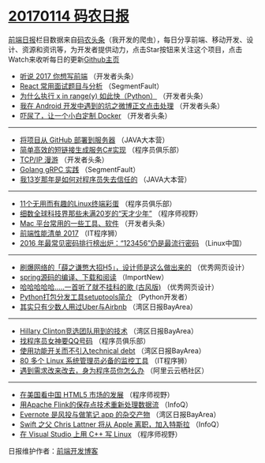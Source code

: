# [20170114 码农日报](14.md)

[前端日报](http://caibaojian.com/c/news)栏目数据来自[码农头条](http://hao.caibaojian.com/)（我开发的爬虫），每日分享前端、移动开发、设计、资源和资讯等，为开发者提供动力，点击Star按钮来关注这个项目，点击Watch来收听每日的更新[Github主页](https://github.com/kujian/frontendDaily)
* [听说 2017 你想写前端](http://hao.caibaojian.com/21520.html) （开发者头条）
* [React 常用面试题目与分析](http://hao.caibaojian.com/21526.html) （SegmentFault）
* [为什么执行 x in range(y) 如此快（Python）](http://hao.caibaojian.com/21522.html) （开发者头条）
* [我在 Android 开发中遇到的坑之微博正文点击处理](http://hao.caibaojian.com/21517.html) （开发者头条）
* [吓尿了，让一个小白定制 Docker](http://hao.caibaojian.com/21523.html) （开发者头条）

***
* [将项目从 GitHub 部署到服务器](http://hao.caibaojian.com/21512.html) （JAVA大本营）
* [简单高效的短链接生成服务C#实现](http://hao.caibaojian.com/21515.html) （程序员俱乐部）
* [TCP/IP 漫游](http://hao.caibaojian.com/21519.html) （开发者头条）
* [Golang gRPC 实践](http://hao.caibaojian.com/21525.html) （SegmentFault）
* [我13岁那年是如何对程序员失去信任的](http://hao.caibaojian.com/21513.html) （JAVA大本营）

***
* [11个无用而有趣的Linux终端彩蛋](http://hao.caibaojian.com/21516.html) （程序员俱乐部）
* [细数全球科技界那些未满20岁的“天才少年”](http://hao.caibaojian.com/21528.html) （程序师视野）
* [Mac 平台常用的一些工具、软件](http://hao.caibaojian.com/21518.html) （开发者头条）
* [前端性能清单 2017](http://hao.caibaojian.com/21536.html) （IT程序狮）
* [2016 年最常见密码排行榜出炉：“123456”仍是最流行密码](http://hao.caibaojian.com/21498.html) （Linux中国）

***
* [刷爆网络的「薛之谦憋大招H5」，设计师是这么做出来的](http://hao.caibaojian.com/21541.html) （优秀网页设计）
* [spring源码的编译、下载和阅读](http://hao.caibaojian.com/21487.html) （ImportNew）
* [哈哈哈哈哈&#8230;..一首听了就不挂科的歌 (古风版)](http://hao.caibaojian.com/21539.html) （优秀网页设计）
* [Python打包分发工具setuptools简介](http://hao.caibaojian.com/21499.html) （Python开发者）
* [其实只有少数人用过Uber与Airbnb](http://hao.caibaojian.com/21490.html) （湾区日报BayArea）

***
* [Hillary Clinton竞选团队用到的技术](http://hao.caibaojian.com/21491.html) （湾区日报BayArea）
* [找程序员女神要QQ号码](http://hao.caibaojian.com/21514.html) （程序员俱乐部）
* [使用功能开关而不引入technical debt](http://hao.caibaojian.com/21493.html) （湾区日报BayArea）
* [80 多个 Linux 系统管理员必备的监控工具](http://hao.caibaojian.com/21537.html) （IT程序狮）
* [遇到需求改来改去，身为程序员你怎么办](http://hao.caibaojian.com/21572.html) （阿里云云栖社区）

***
* [在美国看中国 HTML5 市场的发展](http://hao.caibaojian.com/21527.html) （程序师视野）
* [用Apache Flink的保存点技术重新处理数据流](http://hao.caibaojian.com/21485.html) （InfoQ）
* [Evernote 是风投与做笔记 app 的杂交产物](http://hao.caibaojian.com/21496.html) （湾区日报BayArea）
* [Swift 之父 Chris Lattner 将从 Apple 离职，加入特斯拉](http://hao.caibaojian.com/21486.html) （InfoQ）
* [在 Visual Studio 上用 C++ 写 Linux](http://hao.caibaojian.com/21529.html) （程序师视野）

日报维护作者：[前端开发博客](http://caibaojian.com/) 